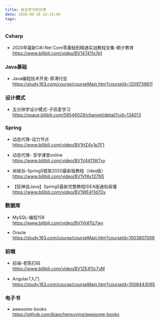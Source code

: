 ```yaml
---
title: 自主学习的日常
date: 2020-09-18 14:14:49
tags:
---
```


### Csharp
* 2020年最新C#/.Net Core零基础到精通实战教程全集-朝夕教育  
https://www.bilibili.com/video/BV147411x7p1

### Java基础
* Java编程技术开发-厚溥付显  
https://study.163.com/course/courseMain.htm?courseId=1209739811

### 设计模式
* 五分钟学设计模式-子烁爱学习  
https://space.bilibili.com/59546029/channel/detail?cid=134013


### Spring

* 动态代理-动力节点  
https://www.bilibili.com/video/BV1HZ4y1p7F1

* 动态代理-
享学课堂online  
https://www.bilibili.com/video/BV1V4411W7xy

* 尚硅谷-Spring5框架2020最新版教程（idea版） 
https://www.bilibili.com/video/BV1Vf4y127N5

* 【狂神说Java】Spring5最新完整教程IDEA版通俗易懂  
https://www.bilibili.com/video/BV1WE411d7Dv



### 数据库

* MySQL-编程158  
https://www.bilibili.com/video/BV1Vt411z7wy


* Oracle  
https://study.163.com/course/courseMain.htm?courseId=1003807006  


### 前端

* 前端-老陈打码  
https://www.bilibili.com/video/BV1ZE411c7yM

* Angular7入门  
https://study.163.com/course/courseMain.htm?courseId=1006443065


### 电子书

* awesome-books  
https://github.com/biaochenxuying/awesome-books


